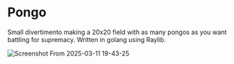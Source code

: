 # Pongo
Small divertimento making a 20x20 field with as many pongos as you want battling for supremacy. Written in golang using Raylib.

![Screenshot From 2025-03-11 19-43-25](https://github.com/user-attachments/assets/8ceb41e9-2a89-489b-91ed-9fb2caad7b4c)
